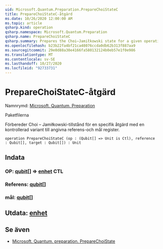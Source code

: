 ```yaml
---
uid: Microsoft.Quantum.Preparation.PrepareChoiStateC
title: PrepareChoiStateC-åtgärd
ms.date: 10/26/2020 12:00:00 AM
ms.topic: article
qsharp.kind: operation
qsharp.namespace: Microsoft.Quantum.Preparation
qsharp.name: PrepareChoiStateC
qsharp.summary: Prepares the Choi–Jamiłkowski state for a given operation with a controlled variant onto given reference and target registers.
ms.openlocfilehash: b23b22fa4bf21ca48076ccda0db62b313f887aa9
ms.sourcegitcommit: 29e0d88a30e4166fa580132124b0eb57e1f0e986
ms.translationtype: MT
ms.contentlocale: sv-SE
ms.lasthandoff: 10/27/2020
ms.locfileid: "92733731"
---
```

# <a name="preparechoistatec-operation"></a>PrepareChoiStateC-åtgärd

Namnrymd: [Microsoft. Quantum. Preparation](xref:Microsoft.Quantum.Preparation)

Paketfilerna [](https://nuget.org/packages/)


Förbereder Choi – Jamiłkowski-tillstånd för en specifik åtgärd med en kontrollerad variant till angivna referens-och mål register.

```qsharp
operation PrepareChoiStateC (op : (Qubit[] => Unit is Ctl), reference : Qubit[], target : Qubit[]) : Unit
```


## <a name="input"></a>Indata

### <a name="op--qubit--unit-ctl"></a>OP: [qubit](xref:microsoft.quantum.lang-ref.qubit)[] => [enhet](xref:microsoft.quantum.lang-ref.unit) CTL




### <a name="reference--qubit"></a>Referens: [qubit](xref:microsoft.quantum.lang-ref.qubit)[]




### <a name="target--qubit"></a>mål: [qubit](xref:microsoft.quantum.lang-ref.qubit)[]





## <a name="output--unit"></a>Utdata: [enhet](xref:microsoft.quantum.lang-ref.unit)



## <a name="see-also"></a>Se även

- [Microsoft. Quantum. preparation. PrepareChoiState](xref:Microsoft.Quantum.Preparation.PrepareChoiState)